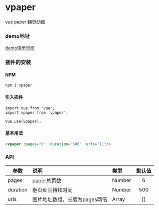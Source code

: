 # vpaper
vue paper 翻页动画

### demo地址
[demo演示页面](http://gcvin.cn/upload/ 'paper 翻页动画演示页面')

### 插件的安装
#### NPM 
```
npm i vpaper
```
#### 引入插件
```
import Vue from 'vue';
import vpaper from 'vpaper';

Vue.use(vpaper);
```

#### 基本用法  
```html
<vpaper :pages="6" :duration="500" :urls="[]"/>
```

### API  
| 参数 | 说明 | 类型 | 默认值 |  
| - | :- | :- | :-: |  
| pages | paper总页数 | Number | 6 | 
| duration | 翻页动画持续时间 | Number | 500 |
| urls | 图片地址数组，长度为pages两倍 | Array | [] |
